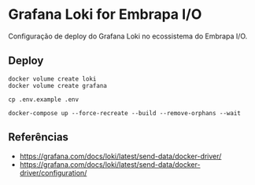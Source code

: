 # Grafana Loki for Embrapa I/O

Configuração de deploy do Grafana Loki no ecossistema do Embrapa I/O.

## Deploy

```
docker volume create loki
docker volume create grafana

cp .env.example .env

docker-compose up --force-recreate --build --remove-orphans --wait
```

## Referências

- https://grafana.com/docs/loki/latest/send-data/docker-driver/
- https://grafana.com/docs/loki/latest/send-data/docker-driver/configuration/
